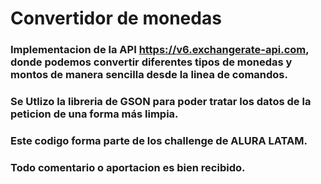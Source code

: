 # Convertidor de monedas

### Implementacion de la API https://v6.exchangerate-api.com, donde podemos convertir diferentes tipos de monedas y montos de manera sencilla desde la linea de comandos.

### Se Utlizo la libreria de GSON para poder tratar los datos de la peticion de una forma más limpia.

### Este codigo forma parte de los challenge de ALURA LATAM.

### Todo comentario o aportacion es bien recibido.